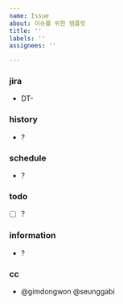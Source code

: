 ```yaml
---
name: Issue
about: 이슈를 위한 템플릿
title: ''
labels: ''
assignees: ''

---
```


### jira

- DT-

### history

- ?

### schedule

- ?

### todo

- [ ] ?

### information

- ?

### cc

- @gimdongwon @seunggabi
